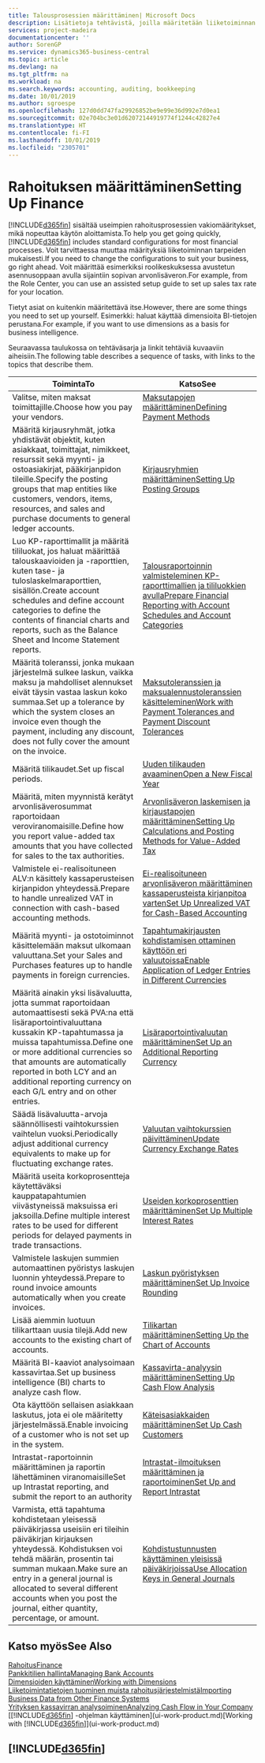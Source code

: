 ```yaml
---
title: Talousprosessien määrittäminen| Microsoft Docs
description: Lisätietoja tehtävistä, joilla määritetään liiketoiminnan taloushallinto laskentatoimen, tilintarkastuksen tai kirjanpidon tarpeita varten.
services: project-madeira
documentationcenter: ''
author: SorenGP
ms.service: dynamics365-business-central
ms.topic: article
ms.devlang: na
ms.tgt_pltfrm: na
ms.workload: na
ms.search.keywords: accounting, auditing, bookkeeping
ms.date: 10/01/2019
ms.author: sgroespe
ms.openlocfilehash: 127d0dd747fa29926852be9e99e36d992e7d0ea1
ms.sourcegitcommit: 02e704bc3e01d62072144919774f1244c42827e4
ms.translationtype: HT
ms.contentlocale: fi-FI
ms.lasthandoff: 10/01/2019
ms.locfileid: "2305701"
---
```

# <a name="setting-up-finance"></a><span data-ttu-id="8b1f9-103">Rahoituksen määrittäminen</span><span class="sxs-lookup"><span data-stu-id="8b1f9-103">Setting Up Finance</span></span>
<span data-ttu-id="8b1f9-104">[!INCLUDE[d365fin](includes/d365fin_md.md)] sisältää useimpien rahoitusprosessien vakiomääritykset, mikä nopeuttaa käytön aloittamista.</span><span class="sxs-lookup"><span data-stu-id="8b1f9-104">To help you get going quickly, [!INCLUDE[d365fin](includes/d365fin_md.md)] includes standard configurations for most financial processes.</span></span> <span data-ttu-id="8b1f9-105">Voit tarvittaessa muuttaa määrityksiä liiketoiminnan tarpeiden mukaisesti.</span><span class="sxs-lookup"><span data-stu-id="8b1f9-105">If you need to change the configurations to suit your business, go right ahead.</span></span> <span data-ttu-id="8b1f9-106">Voit määrittää esimerkiksi roolikeskuksessa avustetun asennusoppaan avulla sijaintiin sopivan arvonlisäveron.</span><span class="sxs-lookup"><span data-stu-id="8b1f9-106">For example, from the Role Center, you can use an assisted setup guide to set up sales tax rate for your location.</span></span>  

<span data-ttu-id="8b1f9-107">Tietyt asiat on kuitenkin määritettävä itse.</span><span class="sxs-lookup"><span data-stu-id="8b1f9-107">However, there are some things you need to set up yourself.</span></span> <span data-ttu-id="8b1f9-108">Esimerkki: haluat käyttää dimensioita BI-tietojen perustana.</span><span class="sxs-lookup"><span data-stu-id="8b1f9-108">For example, if you want to use dimensions as a basis for business intelligence.</span></span>  

<span data-ttu-id="8b1f9-109">Seuraavassa taulukossa on tehtäväsarja ja linkit tehtäviä kuvaaviin aiheisiin.</span><span class="sxs-lookup"><span data-stu-id="8b1f9-109">The following table describes a sequence of tasks, with links to the topics that describe them.</span></span>

| <span data-ttu-id="8b1f9-110">Toiminta</span><span class="sxs-lookup"><span data-stu-id="8b1f9-110">To</span></span> | <span data-ttu-id="8b1f9-111">Katso</span><span class="sxs-lookup"><span data-stu-id="8b1f9-111">See</span></span> |
| --- | --- |
| <span data-ttu-id="8b1f9-112">Valitse, miten maksat toimittajille.</span><span class="sxs-lookup"><span data-stu-id="8b1f9-112">Choose how you pay your vendors.</span></span> |[<span data-ttu-id="8b1f9-113">Maksutapojen määrittäminen</span><span class="sxs-lookup"><span data-stu-id="8b1f9-113">Defining Payment Methods</span></span>](finance-payment-methods.md) |
| <span data-ttu-id="8b1f9-114">Määritä kirjausryhmät, jotka yhdistävät objektit, kuten asiakkaat, toimittajat, nimikkeet, resurssit sekä myynti- ja ostoasiakirjat, pääkirjanpidon tileille.</span><span class="sxs-lookup"><span data-stu-id="8b1f9-114">Specify the posting groups that map entities like customers, vendors, items, resources, and sales and purchase documents to general ledger accounts.</span></span> |[<span data-ttu-id="8b1f9-115">Kirjausryhmien määrittäminen</span><span class="sxs-lookup"><span data-stu-id="8b1f9-115">Setting Up Posting Groups</span></span>](finance-posting-groups.md)|
|<span data-ttu-id="8b1f9-116">Luo KP-raporttimallit ja määritä tililuokat, jos haluat määrittää talouskaavioiden ja -raporttien, kuten tase- ja tuloslaskelmaraporttien, sisällön.</span><span class="sxs-lookup"><span data-stu-id="8b1f9-116">Create account schedules and define account categories to define the contents of financial charts and reports, such as the Balance Sheet and Income Statement reports.</span></span>|[<span data-ttu-id="8b1f9-117">Talousraportoinnin valmisteleminen KP-raporttimallien ja tililuokkien avulla</span><span class="sxs-lookup"><span data-stu-id="8b1f9-117">Prepare Financial Reporting with Account Schedules and Account Categories</span></span>](bi-how-work-account-schedule.md)|
|<span data-ttu-id="8b1f9-118">Määritä toleranssi, jonka mukaan järjestelmä sulkee laskun, vaikka maksu ja mahdolliset alennukset eivät täysin vastaa laskun koko summaa.</span><span class="sxs-lookup"><span data-stu-id="8b1f9-118">Set up a tolerance by which the system closes an invoice even though the payment, including any discount, does not fully cover the amount on the invoice.</span></span>|[<span data-ttu-id="8b1f9-119">Maksutoleranssien ja maksualennustoleranssien käsitteleminen</span><span class="sxs-lookup"><span data-stu-id="8b1f9-119">Work with Payment Tolerances and Payment Discount Tolerances</span></span>](finance-payment-tolerance-and-payment-discount-tolerance.md)|
| <span data-ttu-id="8b1f9-120">Määritä tilikaudet.</span><span class="sxs-lookup"><span data-stu-id="8b1f9-120">Set up fiscal periods.</span></span> |[<span data-ttu-id="8b1f9-121">Uuden tilikauden avaaminen</span><span class="sxs-lookup"><span data-stu-id="8b1f9-121">Open a New Fiscal Year</span></span>](finance-how-open-new-fiscal-year.md) |
| <span data-ttu-id="8b1f9-122">Määritä, miten myynnistä kerätyt arvonlisäverosummat raportoidaan veroviranomaisille.</span><span class="sxs-lookup"><span data-stu-id="8b1f9-122">Define how you report value-added tax amounts that you have collected for sales to the tax authorities.</span></span> |[<span data-ttu-id="8b1f9-123">Arvonlisäveron laskemisen ja kirjaustapojen määrittäminen</span><span class="sxs-lookup"><span data-stu-id="8b1f9-123">Setting Up Calculations and Posting Methods for Value-Added Tax</span></span>](finance-setup-vat.md)|
|<span data-ttu-id="8b1f9-124">Valmistele ei-realisoituneen ALV:n käsittely kassaperusteisen kirjanpidon yhteydessä.</span><span class="sxs-lookup"><span data-stu-id="8b1f9-124">Prepare to handle unrealized VAT in connection with cash-based accounting methods.</span></span>|[<span data-ttu-id="8b1f9-125">Ei-realisoituneen arvonlisäveron määrittäminen kassaperusteista kirjanpitoa varten</span><span class="sxs-lookup"><span data-stu-id="8b1f9-125">Set Up Unrealized VAT for Cash-Based Accounting</span></span>](finance-setup-unrealized-vat.md)|
| <span data-ttu-id="8b1f9-126">Määritä myynti- ja ostotoiminnot käsittelemään maksut ulkomaan valuuttana.</span><span class="sxs-lookup"><span data-stu-id="8b1f9-126">Set your Sales and Purchases features up to handle payments in foreign currencies.</span></span>|[<span data-ttu-id="8b1f9-127">Tapahtumakirjausten kohdistamisen ottaminen käyttöön eri valuutoissa</span><span class="sxs-lookup"><span data-stu-id="8b1f9-127">Enable Application of Ledger Entries in Different Currencies</span></span>](finance-how-enable-application-ledger-entries-different-currencies.md)
|<span data-ttu-id="8b1f9-128">Määritä ainakin yksi lisävaluutta, jotta summat raportoidaan automaattisesti sekä PVA:na että lisäraportointivaluuttana kussakin KP-tapahtumassa ja muissa tapahtumissa.</span><span class="sxs-lookup"><span data-stu-id="8b1f9-128">Define one or more additional currencies so that amounts are automatically reported in both LCY and an additional reporting currency on each G/L entry and on other entries.</span></span>|[<span data-ttu-id="8b1f9-129">Lisäraportointivaluutan määrittäminen</span><span class="sxs-lookup"><span data-stu-id="8b1f9-129">Set Up an Additional Reporting Currency</span></span>](finance-how-setup-additional-currencies.md)|
|<span data-ttu-id="8b1f9-130">Säädä lisävaluutta-arvoja säännöllisesti vaihtokurssien vaihtelun vuoksi.</span><span class="sxs-lookup"><span data-stu-id="8b1f9-130">Periodically adjust additional currency equivalents to make up for fluctuating exchange rates.</span></span>|[<span data-ttu-id="8b1f9-131">Valuutan vaihtokurssien päivittäminen</span><span class="sxs-lookup"><span data-stu-id="8b1f9-131">Update Currency Exchange Rates</span></span>](finance-how-update-currencies.md)|
|<span data-ttu-id="8b1f9-132">Määritä useita korkoprosentteja käytettäväksi kauppatapahtumien viivästyneissä maksuissa eri jaksoilla.</span><span class="sxs-lookup"><span data-stu-id="8b1f9-132">Define multiple interest rates to be used for different periods for delayed payments in trade transactions.</span></span>|[<span data-ttu-id="8b1f9-133">Useiden korkoprosenttien määrittäminen</span><span class="sxs-lookup"><span data-stu-id="8b1f9-133">Set Up Multiple Interest Rates</span></span>](finance-how-to-set-up-multiple-interest-rates.md)|
|<span data-ttu-id="8b1f9-134">Valmistele laskujen summien automaattinen pyöristys laskujen luonnin yhteydessä.</span><span class="sxs-lookup"><span data-stu-id="8b1f9-134">Prepare to round invoice amounts automatically when you create invoices.</span></span>|[<span data-ttu-id="8b1f9-135">Laskun pyöristyksen määrittäminen</span><span class="sxs-lookup"><span data-stu-id="8b1f9-135">Set Up Invoice Rounding</span></span>](finance-set-up-invoice-rounding.md)|
| <span data-ttu-id="8b1f9-136">Lisää aiemmin luotuun tilikarttaan uusia tilejä.</span><span class="sxs-lookup"><span data-stu-id="8b1f9-136">Add new accounts to the existing chart of accounts.</span></span> |[<span data-ttu-id="8b1f9-137">Tilikartan määrittäminen</span><span class="sxs-lookup"><span data-stu-id="8b1f9-137">Setting Up the Chart of Accounts</span></span>](finance-setup-chart-accounts.md) |
| <span data-ttu-id="8b1f9-138">Määritä BI-kaaviot analysoimaan kassavirtaa.</span><span class="sxs-lookup"><span data-stu-id="8b1f9-138">Set up business intelligence (BI) charts to analyze cash flow.</span></span> |[<span data-ttu-id="8b1f9-139">Kassavirta-analyysin määrittäminen</span><span class="sxs-lookup"><span data-stu-id="8b1f9-139">Setting Up Cash Flow Analysis</span></span>](finance-setup-cash-flow-analyses.md) |
|<span data-ttu-id="8b1f9-140">Ota käyttöön sellaisen asiakkaan laskutus, jota ei ole määritetty järjestelmässä.</span><span class="sxs-lookup"><span data-stu-id="8b1f9-140">Enable invoicing of a customer who is not set up in the system.</span></span>|[<span data-ttu-id="8b1f9-141">Käteisasiakkaiden määrittäminen</span><span class="sxs-lookup"><span data-stu-id="8b1f9-141">Set Up Cash Customers</span></span>](finance-how-to-set-up-cash-customers.md)|
| <span data-ttu-id="8b1f9-142">Intrastat-raportoinnin määrittäminen ja raportin lähettäminen viranomaisille</span><span class="sxs-lookup"><span data-stu-id="8b1f9-142">Set up Intrastat reporting, and submit the report to an authority</span></span> | [<span data-ttu-id="8b1f9-143">Intrastat-ilmoituksen määrittäminen ja raportoiminen</span><span class="sxs-lookup"><span data-stu-id="8b1f9-143">Set Up and Report Intrastat</span></span>](finance-how-setup-report-intrastat.md)|
|<span data-ttu-id="8b1f9-144">Varmista, että tapahtuma kohdistetaan yleisessä päiväkirjassa useisiin eri tileihin päiväkirjan kirjauksen yhteydessä. Kohdistuksen voi tehdä määrän, prosentin tai summan mukaan.</span><span class="sxs-lookup"><span data-stu-id="8b1f9-144">Make sure an entry in a general journal is allocated to several different accounts when you post the journal, either quantity, percentage, or amount.</span></span>|[<span data-ttu-id="8b1f9-145">Kohdistustunnusten käyttäminen yleisissä päiväkirjoissa</span><span class="sxs-lookup"><span data-stu-id="8b1f9-145">Use Allocation Keys in General Journals</span></span>](ui-how-use-allocation-keys-general-journals.md)|

## <a name="see-also"></a><span data-ttu-id="8b1f9-146">Katso myös</span><span class="sxs-lookup"><span data-stu-id="8b1f9-146">See Also</span></span>
[<span data-ttu-id="8b1f9-147">Rahoitus</span><span class="sxs-lookup"><span data-stu-id="8b1f9-147">Finance</span></span>](finance.md)  
[<span data-ttu-id="8b1f9-148">Pankkitilien hallinta</span><span class="sxs-lookup"><span data-stu-id="8b1f9-148">Managing Bank Accounts</span></span>](bank-manage-bank-accounts.md)  
[<span data-ttu-id="8b1f9-149">Dimensioiden käyttäminen</span><span class="sxs-lookup"><span data-stu-id="8b1f9-149">Working with Dimensions</span></span>](finance-dimensions.md)  
[<span data-ttu-id="8b1f9-150">Liiketoimintatietojen tuominen muista rahoitusjärjestelmistä</span><span class="sxs-lookup"><span data-stu-id="8b1f9-150">Importing Business Data from Other Finance Systems</span></span>](across-import-data-configuration-packages.md)  
[<span data-ttu-id="8b1f9-151">Yrityksen kassavirran analysoiminen</span><span class="sxs-lookup"><span data-stu-id="8b1f9-151">Analyzing Cash Flow in Your Company</span></span>](finance-analyze-cash-flow.md)  
<span data-ttu-id="8b1f9-152">[[!INCLUDE[d365fin](includes/d365fin_md.md)] -ohjelman käyttäminen](ui-work-product.md)</span><span class="sxs-lookup"><span data-stu-id="8b1f9-152">[Working with [!INCLUDE[d365fin](includes/d365fin_md.md)]](ui-work-product.md)</span></span>  

## [!INCLUDE[d365fin](includes/free_trial_md.md)]  
